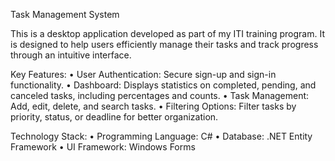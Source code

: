 Task Management System

This is a desktop application developed as part of my ITI training program. It is designed to help users efficiently manage their tasks and track progress through an intuitive interface.

Key Features:
	•	User Authentication: Secure sign-up and sign-in functionality.
	•	Dashboard: Displays statistics on completed, pending, and canceled tasks, including percentages and counts.
	•	Task Management: Add, edit, delete, and search tasks.
	•	Filtering Options: Filter tasks by priority, status, or deadline for better organization.

Technology Stack:
	•	Programming Language: C#
	•	Database: .NET Entity Framework
	•	UI Framework: Windows Forms

